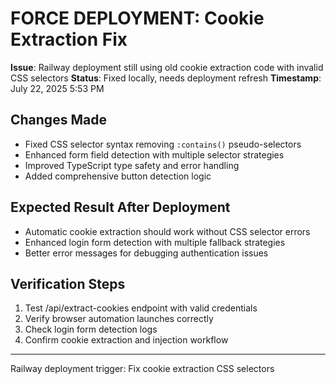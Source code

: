 # FORCE DEPLOYMENT: Cookie Extraction Fix

**Issue**: Railway deployment still using old cookie extraction code with invalid CSS selectors
**Status**: Fixed locally, needs deployment refresh
**Timestamp**: July 22, 2025 5:53 PM

## Changes Made
- Fixed CSS selector syntax removing `:contains()` pseudo-selectors
- Enhanced form field detection with multiple selector strategies  
- Improved TypeScript type safety and error handling
- Added comprehensive button detection logic

## Expected Result After Deployment
- Automatic cookie extraction should work without CSS selector errors
- Enhanced login form detection with multiple fallback strategies
- Better error messages for debugging authentication issues

## Verification Steps
1. Test /api/extract-cookies endpoint with valid credentials
2. Verify browser automation launches correctly
3. Check login form detection logs
4. Confirm cookie extraction and injection workflow

---
Railway deployment trigger: Fix cookie extraction CSS selectors
